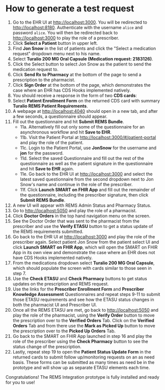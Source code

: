 # How to generate a test request

1. Go to the EHR UI at <http://localhost:3000>. You will be redirected to <http://localhost:8180>. Authenticate with the username `alice` and password `alice`. You will then be redirected back to <http://localhost:3000> to play the role of a prescriber.
2. Click **Select a Patient** button in upper left.
3. Find **Jon Snow** in the list of patients and click the "Select a medication request" dropdown menu next to his name.
4. Select **Turalio 200 MG Oral Capsule (Medication request: 2183126)**.
5. Click the Select button to select Jon Snow as the patient to send the medication request to.
6. Click **Send Rx to Pharmacy** at the bottom of the page to send a prescription to the pharmacist.
7. Click **Sign Order** at the bottom of the page, which demonstrates the case where an EHR has CDS Hooks
   implemented natively.
8. You should receive a response in the form of two **CDS cards**:
9. Select **Patient Enrollment Form** on the returned CDS card with summary **Turalio REMS Patient Requirements**.
10. A webpage at <http://localhost:4040> should open in a new tab, and after a few seconds, a questionnaire should appear.
11. Fill out the questionnaire and hit **Submit REMS Bundle**.
    - 11a. Alternatively fill out only some of the questionnaire for an asynchronous workflow and hit **Save to EHR**.
    - 11b. Visit the Patient Portal at <http://localhost:3000/#/patient-portal> and play the role of the patient.
    - 11c. Login to the Patient Portal, use **JonSnow** for the username and **jon** for the password.
    - 11d. Select the saved Questionnaire and fill out the rest of the questionnaire as well as the patient signature in
      the questionnaire and hit **Save to EHR** again.
    - 11e. Go back to the EHR UI at <http://localhost:3000> and select the latest saved questionnaire from the second
      dropdown next to Jon Snow's name and continue in the role of the prescriber.
    - 11f. Click **Launch SMART on FHIR App** and fill out the remainder of the questionnaire, including the prescriber signature,
      then click **Submit REMS Bundle**.
12. A new UI will appear with REMS Admin Status and Pharmacy Status.
13. Go to <http://localhost:5050> and play the role of a pharmacist.
14. Click **Doctor Orders** in the top hand navigation menu on the screen.
15. See the Doctor Order that was sent to the pharmacist from the prescriber and use the **Verify ETASU** button to get
    a status update of the REMS requirements submitted.
16. Go back to the EHR UI at <http://localhost:3000> and play the role of the prescriber again. Select patient Jon Snow
    from the patient select UI and click **Launch SMART on FHIR App**, which will open the SMART on FHIR App in its own
    view and demonstrate the case where an EHR does not have CDS Hooks implemented natively.
17. From the medications dropdown select **Turalio 200 MG Oral Capsule**, which should populate the screen with cards
    similar to those seen in step 7.
18. Use the **Check ETASU** and **Check Pharmacy** buttons to get status updates on the prescription and REMS request.
19. Use the links for the **Prescriber Enrollment Form** and **Prescriber Knowledge Assessment** Questionnaires and
    repeat steps 9-11 to submit those ETASU requirements and see how the ETASU status changes in both the pharmacist UI
    and Prescriber UI.
20. Once all the REMS ETASU are met, go back to <http://localhost:5050> and play the role of the pharmacist, using the
    **Verify Order** button to move the prescription over to the **Verified Orders** Tab. Click on the **Verified
    Orders** Tab and from there use the **Mark as Picked Up** button to move the prescription over to the **Picked Up
    Orders** Tab.
21. Go back to the SMART on FHIR App launched in step 16 and play the role of the prescriber using the **Check
    Pharmacy** button to see the status change of the prescription.
22. Lastly, repeat step 19 to open the **Patient Status Update Form** in the returned cards to submit follow
    up/monitoring requests on an as need basis. These forms can be submitted as many times as need be in the prototype
    and will show up as separate ETASU elements each time.

Congratulations! The REMS Integration prototype is fully installed and ready for you to use!
